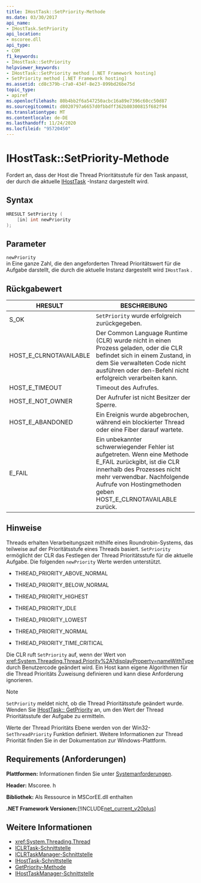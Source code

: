 ```yaml
---
title: IHostTask::SetPriority-Methode
ms.date: 03/30/2017
api_name:
- IHostTask.SetPriority
api_location:
- mscoree.dll
api_type:
- COM
f1_keywords:
- IHostTask::SetPriority
helpviewer_keywords:
- IHostTask::SetPriority method [.NET Framework hosting]
- SetPriority method [.NET Framework hosting]
ms.assetid: cd8c379b-c7a0-434f-8e23-899bd26be75d
topic_type:
- apiref
ms.openlocfilehash: 80b4bb2f6a547250acbc16a89e7396c60cc50d87
ms.sourcegitcommit: d8020797a6657d0fbbdff362b80300815f682f94
ms.translationtype: MT
ms.contentlocale: de-DE
ms.lasthandoff: 11/24/2020
ms.locfileid: "95720450"
---
```

# <a name="ihosttasksetpriority-method"></a>IHostTask::SetPriority-Methode

Fordert an, dass der Host die Thread Prioritätsstufe für den Task anpasst, der durch die aktuelle [IHostTask](ihosttask-interface.md) -Instanz dargestellt wird.  
  
## <a name="syntax"></a>Syntax  
  
```cpp  
HRESULT SetPriority (  
    [in] int newPriority  
);  
```  
  
## <a name="parameters"></a>Parameter  

 `newPriority`  
 in Eine ganze Zahl, die den angeforderten Thread Prioritätswert für die Aufgabe darstellt, die durch die aktuelle Instanz dargestellt wird `IHostTask` .  
  
## <a name="return-value"></a>Rückgabewert  
  
|HRESULT|BESCHREIBUNG|  
|-------------|-----------------|  
|S_OK|`SetPriority` wurde erfolgreich zurückgegeben.|  
|HOST_E_CLRNOTAVAILABLE|Der Common Language Runtime (CLR) wurde nicht in einen Prozess geladen, oder die CLR befindet sich in einem Zustand, in dem Sie verwalteten Code nicht ausführen oder den-Befehl nicht erfolgreich verarbeiten kann.|  
|HOST_E_TIMEOUT|Timeout des Aufrufes.|  
|HOST_E_NOT_OWNER|Der Aufrufer ist nicht Besitzer der Sperre.|  
|HOST_E_ABANDONED|Ein Ereignis wurde abgebrochen, während ein blockierter Thread oder eine Fiber darauf wartete.|  
|E_FAIL|Ein unbekannter schwerwiegender Fehler ist aufgetreten. Wenn eine Methode E_FAIL zurückgibt, ist die CLR innerhalb des Prozesses nicht mehr verwendbar. Nachfolgende Aufrufe von Hostingmethoden geben HOST_E_CLRNOTAVAILABLE zurück.|  
  
## <a name="remarks"></a>Hinweise  

 Threads erhalten Verarbeitungszeit mithilfe eines Roundrobin-Systems, das teilweise auf der Prioritätsstufe eines Threads basiert. `SetPriority` ermöglicht der CLR das Festlegen der Thread Prioritätsstufe für die aktuelle Aufgabe. Die folgenden `newPriority` Werte werden unterstützt.  
  
- THREAD_PRIORITY_ABOVE_NORMAL  
  
- THREAD_PRIORITY_BELOW_NORMAL  
  
- THREAD_PRIORITY_HIGHEST  
  
- THREAD_PRIORITY_IDLE  
  
- THREAD_PRIORITY_LOWEST  
  
- THREAD_PRIORITY_NORMAL  
  
- THREAD_PRIORITY_TIME_CRITICAL  
  
 Die CLR ruft `SetPriority` auf, wenn der Wert von <xref:System.Threading.Thread.Priority%2A?displayProperty=nameWithType> durch Benutzercode geändert wird. Ein Host kann eigene Algorithmen für die Thread Prioritäts Zuweisung definieren und kann diese Anforderung ignorieren.  
  
> [!NOTE]
> `SetPriority` meldet nicht, ob die Thread Prioritätsstufe geändert wurde. Wenden Sie [IHostTask:: GetPriority](ihosttask-getpriority-method.md) an, um den Wert der Thread Prioritätsstufe der Aufgabe zu ermitteln.  
  
 Werte der Thread Prioritäts Ebene werden von der Win32- `SetThreadPriority` Funktion definiert. Weitere Informationen zur Thread Priorität finden Sie in der Dokumentation zur Windows-Plattform.  
  
## <a name="requirements"></a>Requirements (Anforderungen)  

 **Plattformen:** Informationen finden Sie unter [Systemanforderungen](../../get-started/system-requirements.md).  
  
 **Header:** Mscoree. h  
  
 **Bibliothek:** Als Ressource in MSCorEE.dll enthalten  
  
 **.NET Framework Versionen:**[!INCLUDE[net_current_v20plus](../../../../includes/net-current-v20plus-md.md)]  
  
## <a name="see-also"></a>Weitere Informationen

- <xref:System.Threading.Thread>
- [ICLRTask-Schnittstelle](iclrtask-interface.md)
- [ICLRTaskManager-Schnittstelle](iclrtaskmanager-interface.md)
- [IHostTask-Schnittstelle](ihosttask-interface.md)
- [GetPriority-Methode](ihosttask-getpriority-method.md)
- [IHostTaskManager-Schnittstelle](ihosttaskmanager-interface.md)
